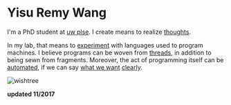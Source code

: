 Yisu Remy Wang
=========

I'm a PhD student at [uw plse][1]. I create means to realize [thoughts][2].

In my lab, that means to [experiment][3] with languages used to program
machines. I believe programs can be woven from [threads][4], in addition to
being sewn from fragments. Moreover, the act of programming itself can be
[automated][5], if we can say [what we want][6] [clearly][7].

<img src="wishtree.jpg" alt="wishtree" style="max-width:100%;height:auto;">

**updated 11/2017**

[1]: http://uwplse.org
[2]: http://dissonance.remywang.me
[3]: conception-computation.pdf 
[4]: https://doi.org/10.1145/2976002.2976009
[5]: http://metalift.uwplse.org 
[6]: http://privacytools.seas.harvard.edu/files/privacytools/files/remy-final-paper.pdf
[7]: DPEC.pdf
